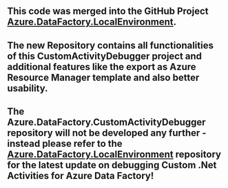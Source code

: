 ## This code was merged into the GitHub Project [Azure.DataFactory.LocalEnvironment](https://github.com/gbrueckl/Azure.DataFactory.LocalEnvironment).
## The new Repository contains all functionalities of this CustomActivityDebugger project and additional features like the export as Azure Resource Manager template and also better usability.
## The Azure.DataFactory.CustomActivityDebugger repository will not be developed any further - instead please refer to the  [Azure.DataFactory.LocalEnvironment](https://github.com/gbrueckl/Azure.DataFactory.LocalEnvironment) repository for the latest update on debugging Custom .Net Activities for Azure Data Factory!
